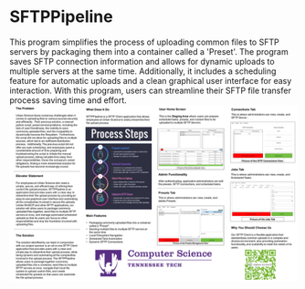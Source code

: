 # SFTPPipeline
This program simplifies the process of uploading common files to SFTP servers by packaging them into a container called a 'Preset'. The program saves SFTP connection information and allows for dynamic uploads to multiple servers at the same time. Additionally, it includes a scheduling feature for automatic uploads and a clean graphical user interface for easy interaction. With this program, users can streamline their SFTP file transfer process saving time and effort.
![alt text](/documentation/Exposition/Images/Expo_Preview.png)

